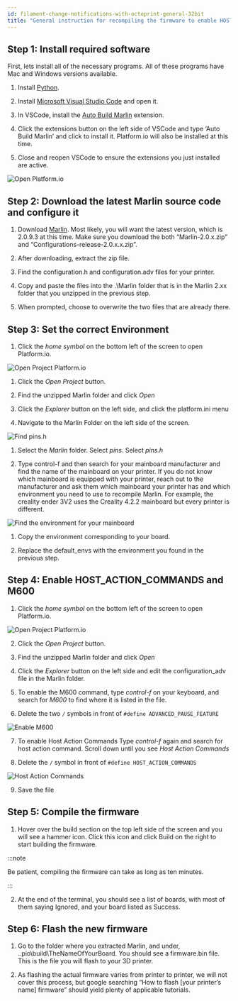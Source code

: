 ```yaml
---
id: filament-change-notifications-with-octoprint-general-32bit
title: "General instruction for recompiling the firmware to enable HOST_ACTION_COMMANDS for printers with a 32-bit mainboard"
---
```


## Step 1: Install required software

First,  lets install all of the necessary programs. All of these programs have Mac and Windows versions available.

1. Install [Python](https://www.python.org/downloads/release/python-382/).

1. Install [Microsoft Visual Studio Code](https://code.visualstudio.com/download) and open it.

1.  In VSCode, install the [Auto Build Marlin](https://marketplace.visualstudio.com/items?itemName=MarlinFirmware.auto-build) extension.

1.  Click the extensions button on the left side of VSCode and type ‘Auto Build Marlin’ and click to install it. Platform.io will also be installed at this time.

1. Close and reopen VSCode to ensure the extensions you just installed are active.

![Open Platform.io](/img/user_guides/filament-change/home-button-vscode.PNG)


## Step 2: Download the latest Marlin source code and configure it

1. Download [Marlin](https://marlinfw.org/meta/download/). Most likely, you will want the latest version, which is 2.0.9.3 at this time. Make sure you download the both “Marlin-2.0.x.zip” and “Configurations-release-2.0.x.x.zip”.

1. After downloading, extract the zip file.

1. Find the configuration.h and configuration.adv files for your printer.

1. Copy and paste the files into the .\Marlin folder that is in the Marlin 2.xx folder that you unzipped in the previous step.

1. When prompted, choose to overwrite the two files that are already there.

## Step 3: Set the correct Environment

1.  Click the *home symbol* on the bottom left of the screen to open Platform.io.

![Open Project Platform.io](/img/user_guides/filament-change/open-project-platform-io.PNG)

1. Click the *Open Project* button.

1. Find the unzipped Marlin folder and click *Open*

1. Click the *Explorer* button on the left side, and click the platform.ini menu

1. Navigate to the Marlin Folder on the left side of the screen.

![Find pins.h](/img/user_guides/filament-change/find-environment-for-board-marlin-ender-3-v2.jpg)

1. Select the *Marlin* folder. Select *pins*. Select *pins.h* 

1. Type control-f and then search for your mainboard manufacturer and find the name of the mainboard on your printer. If you do not know which mainboard is equipped with your printer, reach out to the manufacturer and ask them which mainboard your printer has and which environment you need to use to recompile Marlin. For example, the creality ender 3V2 uses the Creality 4.2.2 mainboard but every printer is different. 

![Find the environment for your mainboard](/img/user_guides/filament-change/platformio-environment-for-creality-ender-3v2.jpg)

1. Copy the environment corresponding to your board.

1. Replace the default_envs with the environment you found in the previous step. 


## Step 4: Enable HOST_ACTION_COMMANDS and M600

1.  Click the *home symbol* on the bottom left of the screen to open Platform.io.

![Open Project Platform.io](/img/user_guides/filament-change/open-project-platform-io.PNG)

2. Click the *Open Project* button.

3. Find the unzipped Marlin folder and click *Open*

4. Click the *Explorer* button on the left side and edit the configuration_adv file in the Marlin folder.

5. To enable the M600 command, type *control-f* on your keyboard, and search for *M600* to find where it is listed in the file.
 
6. Delete the two `/` symbols in front of `#define ADVANCED_PAUSE_FEATURE`

![Enable M600](/img/user_guides/filament-change/advanced-pause-m600.png)

7. To enable Host Action Commands Type *control-f* again and search for host action command. Scroll down until you see *Host Action Commands*

8. Delete the `/` symbol in front of `#define HOST_ACTION_COMMANDS`

![Host Action Commands](/img/user_guides/filament-change/host-action-commands.png)

9. Save the file


## Step 5: Compile the firmware

1.  Hover over the build section on the top left side of the screen and you will see a hammer icon. Click this icon and click Build on the right to start building the firmware.

:::note

Be patient, compiling the firmware can take as long as ten minutes.

:::

2.  At the end of the terminal, you should see a list of boards, with most of them saying Ignored, and your board listed as Success.

## Step 6: Flash the new firmware

1.  Go to the folder where you extracted Marlin, and under, .\.pio\build\TheNameOfYourBoard. You should see a firmware.bin file. This is the file you will flash to your 3D printer.

1.  As flashing the actual firmware varies from printer to printer, we will not cover this process, but google searching “How to flash [your printer’s name] firmware” should yield plenty of applicable tutorials.
